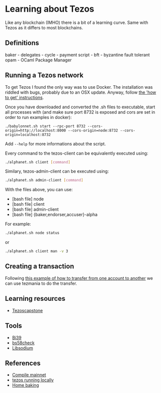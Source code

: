 # Learning about Tezos

Like any blockchain (IMHO) there is a bit of a learning curve. Same with Tezos as it differs to most blockchains.

## Definitions

baker -
delegates -
cycle -
payment script -
bft - byzantine fault tolerant
opam - OCaml Package Manager

## Running a Tezos network

To get Tezos I found the only way was to use Docker. The installation was riddled with bugs, probably due to an OSX update. Anyway, follow [the 'how to get' instructions](https://tezos.gitlab.io/introduction/howtoget.html).

Once you have downloaded and converted the .sh files to executable, start all processes with (and make sure port 8732 is exposed and cors are set in order to run examples in docker):

```
./babylonnet.sh start --rpc-port 8732 --cors-origin=http://localhost:8000 --cors-origin=node:8732 --cors-origin=localhost:8732
```

Add `--help` for more informations about the script.

Every command to the tezos-client can be equivalently executed using:

```sh
./alphanet.sh client [command]
```

Similary, tezos-admin-client can be executed using:

```sh
./alphanet.sh admin-client [command]
```

With the files above, you can use:

- [bash file] node
- [bash file] client
- [bash file] admin-client
- [bash file] {baker,endorser,accuser}-alpha

For example:

```sh
./alphanet.sh node status
```

or

```sh
./alphanet.sh client man -v 3
```

## Creating a transaction

Following [this example of how to transfer from one account to another](http://www.ocamlpro.com/2018/11/15/an-introduction-to-tezos-rpcs-a-basic-wallet/) we can use tezmania to do the transfer.

## Learning resources

- [Tezoscapstone](https://tezoscapstone.com)

## Tools

- [Bi39](https://github.com/bitcoinjs/bip39)
- [bs58check](https://github.com/bitcoinjs/bs58check)
- [Libsodium](https://github.com/jedisct1/libsodium.js)

## References

- [Compile mainnet](https://github.com/tezoscommunity/FAQ/blob/master/Compile_Mainnet.md)
- [tezos running locally](https://medium.com/@mail_35269/how-to-run-a-tezos-node-with-docker-8edb92fb1dd9)
- [Home baking](https://medium.com/@tezbaker.io/tezos-mainnet-setting-up-home-baking-4bf258a9fd30)
